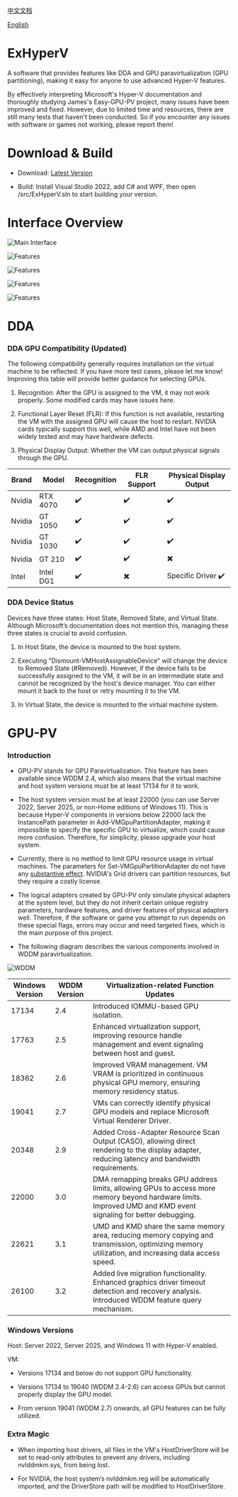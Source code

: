 [中文文档](https://github.com/Justsenger/ExHyperV) 

[English](https://github.com/Justsenger/ExHyperV/README_en.md)

# ExHyperV
A software that provides features like DDA and GPU paravirtualization (GPU partitioning), making it easy for anyone to use advanced Hyper-V features.

By effectively interpreting Microsoft's Hyper-V documentation and thoroughly studying James's Easy-GPU-PV project, many issues have been improved and fixed. However, due to limited time and resources, there are still many tests that haven't been conducted. So if you encounter any issues with software or games not working, please report them!

# Download & Build
* Download: [Latest Version](https://github.com/Justsenger/ExHyperV/releases/latest)

* Build: Install Visual Studio 2022, add C# and WPF, then open /src/ExHyperV.sln to start building your version.

# Interface Overview

![Main Interface](https://github.com/Justsenger/ExHyperV/blob/main/img/1.png)

![Features](https://github.com/Justsenger/ExHyperV/blob/main/img/2.png)

![Features](https://github.com/Justsenger/ExHyperV/blob/main/img/3.png)

![Features](https://github.com/Justsenger/ExHyperV/blob/main/img/4.png)

![Features](https://github.com/Justsenger/ExHyperV/blob/main/img/5.png)

# DDA
### DDA GPU Compatibility (Updated)
The following compatibility generally requires installation on the virtual machine to be reflected. If you have more test cases, please let me know! Improving this table will provide better guidance for selecting GPUs.

1. Recognition: After the GPU is assigned to the VM, it may not work properly. Some modified cards may have issues here.

2. Functional Layer Reset (FLR): If this function is not available, restarting the VM with the assigned GPU will cause the host to restart. NVIDIA cards typically support this well, while AMD and Intel have not been widely tested and may have hardware defects.

3. Physical Display Output: Whether the VM can output physical signals through the GPU.

| Brand  | Model       | Recognition | FLR Support | Physical Display Output |
|--------|-------------|-------------|-------------|-------------------------|
| Nvidia | RTX 4070    | ✔️          | ✔️          | ✔️                      |
| Nvidia | GT 1050     | ✔️          | ✔️          | ✔️                      |
| Nvidia | GT 1030     | ✔️          | ✔️          | ✔️                      |
| Nvidia | GT 210      | ✔️          | ✔️          | ✖️                      |
| Intel  | Intel DG1   | ✔️          | ✖️          | Specific Driver ✔️      |

### DDA Device Status
Devices have three states: Host State, Removed State, and Virtual State. Although Microsoft’s documentation does not mention this, managing these three states is crucial to avoid confusion.

1. In Host State, the device is mounted to the host system.

2. Executing "Dismount-VMHostAssignableDevice" will change the device to Removed State (#Removed). However, if the device fails to be successfully assigned to the VM, it will be in an intermediate state and cannot be recognized by the host's device manager. You can either mount it back to the host or retry mounting it to the VM.

3. In Virtual State, the device is mounted to the virtual machine system.

# GPU-PV

### Introduction

* GPU-PV stands for GPU Paravirtualization. This feature has been available since WDDM 2.4, which also means that the virtual machine and host system versions must be at least 17134 for it to work.

* The host system version must be at least 22000 (you can use Server 2022, Server 2025, or non-Home editions of Windows 11). This is because Hyper-V components in versions below 22000 lack the InstancePath parameter in Add-VMGpuPartitionAdapter, making it impossible to specify the specific GPU to virtualize, which could cause more confusion. Therefore, for simplicity, please upgrade your host system.

* Currently, there is no method to limit GPU resource usage in virtual machines. The parameters for Set-VMGpuPartitionAdapter do not have any [substantive effect](https://github.com/jamesstringerparsec/Easy-GPU-PV/issues/298). NVIDIA's Grid drivers can partition resources, but they require a costly license.

* The logical adapters created by GPU-PV only simulate physical adapters at the system level, but they do not inherit certain unique registry parameters, hardware features, and driver features of physical adapters well. Therefore, if the software or game you attempt to run depends on these special flags, errors may occur and need targeted fixes, which is the main purpose of this project.

* The following diagram describes the various components involved in WDDM paravirtualization.

![WDDM](https://github.com/Justsenger/ExHyperV/blob/main/img/WDDM.png)

| Windows Version | WDDM Version | Virtualization-related Function Updates |
|-----------------|--------------|----------------------------------------|
| 17134           | 2.4          | Introduced IOMMU-based GPU isolation.  |
| 17763           | 2.5          | Enhanced virtualization support, improving resource handle management and event signaling between host and guest. |
| 18362           | 2.6          | Improved VRAM management. VM VRAM is prioritized in continuous physical GPU memory, ensuring memory residency status. |
| 19041           | 2.7          | VMs can correctly identify physical GPU models and replace Microsoft Virtual Renderer Driver. |
| 20348           | 2.9          | Added Cross-Adapter Resource Scan Output (CASO), allowing direct rendering to the display adapter, reducing latency and bandwidth requirements. |
| 22000           | 3.0          | DMA remapping breaks GPU address limits, allowing GPUs to access more memory beyond hardware limits. Improved UMD and KMD event signaling for better debugging. |
| 22621           | 3.1          | UMD and KMD share the same memory area, reducing memory copying and transmission, optimizing memory utilization, and increasing data access speed. |
| 26100           | 3.2          | Added live migration functionality. Enhanced graphics driver timeout detection and recovery analysis. Introduced WDDM feature query mechanism. |

### Windows Versions

Host: Server 2022, Server 2025, and Windows 11 with Hyper-V enabled.

VM:

* Versions 17134 and below do not support GPU functionality.

* Versions 17134 to 19040 (WDDM 2.4-2.6) can access GPUs but cannot properly display the GPU model.

* From version 19041 (WDDM 2.7) onwards, all GPU features can be fully utilized.

### Extra Magic

* When importing host drivers, all files in the VM's HostDriverStore will be set to read-only attributes to prevent any drivers, including nvlddmkm.sys, from being lost.

* For NVIDIA, the host system’s nvlddmkm.reg will be automatically imported, and the DriverStore path will be modified to HostDriverStore.
